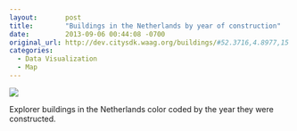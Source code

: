 ```yaml
---
layout:       post
title:        "Buildings in the Netherlands by year of construction"
date:         2013-09-06 00:44:08 -0700
original_url: http://dev.citysdk.waag.org/buildings/#52.3716,4.8977,15
categories:
  - Data Visualization
  - Map
---
```


  ![](/attachments/aed69b5b7ab2c20f025ebd3a2e3cc7d2/image.png)  

 Explorer buildings in the Netherlands color coded by the year they were constructed.


